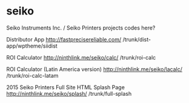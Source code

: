 seiko
=======

Seiko Instruments Inc. / Seiko Printers projects codes here?

Distributor App http://fastprecisereliable.com/
/trunk/dist-app/wptheme/siidist

ROI Calculator http://ninthlink.me/seiko/calc/
/trunk/roi-calc

ROI Calculator (Latin America version) http://ninthlink.me/seiko/lacalc/
/trunk/roi-calc-latam

2015 Seiko Printers Full Site HTML Splash Page http://ninthlink.me/seiko/splash/
/trunk/full-splash

